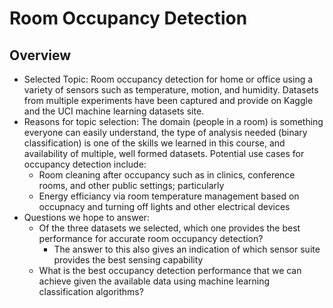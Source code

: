 # Room Occupancy Detection
## Overview
- Selected Topic: Room occupancy detection for home or office using a variety of sensors such as temperature, motion, and humidity.  Datasets from multiple experiments have been captured and provide on Kaggle and the UCI machine learning datasets site.
- Reasons for topic selection: The domain (people in a room) is something everyone can easily understand, the type of analysis needed (binary classification) is one of the skills we learned in this course, and availability of multiple, well formed datasets.  Potential use cases for occupancy detection include: 
    - Room cleaning after occupancy such as in clinics, conference rooms, and other public settings; particularly     
    - Energy efficiancy via room temperature management based on occupnacy and turning off lights and other electrical devices
- Questions we hope to answer:
    - Of the three datasets we selected, which one provides the best performance for accurate room occupancy detection?
        - The answer to this also gives an indication of which sensor suite provides the best sensing capability
    - What is the best occupancy detection performance that we can achieve given the available data using machine learning classification algorithms?
